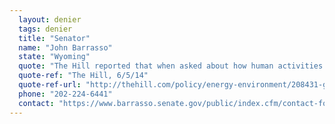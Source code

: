 ```yaml
---
  layout: denier
  tags: denier
  title: "Senator"
  name: "John Barrasso"
  state: "Wyoming"
  quote: "The Hill reported that when asked about how human activities contribute to climate change, Sen. Barrasso responded, \"The climate is constantly changing. The role human activity plays is not known.\""
  quote-ref: "The Hill, 6/5/14"
  quote-ref-url: "http://thehill.com/policy/energy-environment/208431-gop-leader-climate-change-science-not-known"
  phone: "202-224-6441"
  contact: "https://www.barrasso.senate.gov/public/index.cfm/contact-form"
---
```


